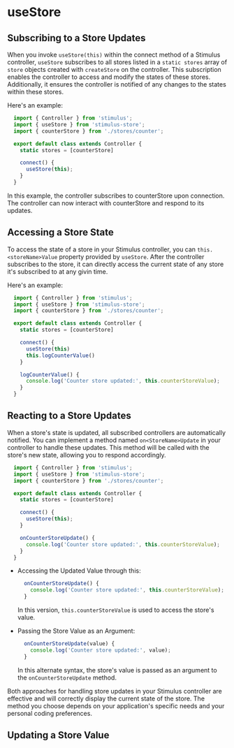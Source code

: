 # useStore

## Subscribing to a Store Updates

When you invoke `useStore(this)` within the connect method of a Stimulus controller, `useStore` subscribes to all stores listed in a `static stores` array of `store` objects created with `createStore` on the controller. This subscription enables the controller to access and modify the states of these stores. Additionally, it ensures the controller is notified of any changes to the states within these stores.

Here's an example:

```js
  import { Controller } from 'stimulus';
  import { useStore } from 'stimulus-store';
  import { counterStore } from './stores/counter';

  export default class extends Controller {
    static stores = [counterStore]

    connect() {
      useStore(this);
    }
  }
```

In this example, the controller subscribes to counterStore upon connection. The controller can now interact with counterStore and respond to its updates.

## Accessing a Store State

To access the state of a store in your Stimulus controller, you can `this.<storeName>Value` property provided by `useStore`. After the controller subscribes to the store, it can directly access the current state of any store it's subscribed to at any givin time.

Here's an example:


```js
  import { Controller } from 'stimulus';
  import { useStore } from 'stimulus-store';
  import { counterStore } from './stores/counter';

  export default class extends Controller {
    static stores = [counterStore]

    connect() {
      useStore(this)
      this.logCounterValue()
    }

    logCounterValue() {
      console.log('Counter store updated:', this.counterStoreValue);
    }
  }
```

## Reacting to a Store Updates

When a store's state is updated, all subscribed controllers are automatically notified. You can implement a method named `on<StoreName>Update` in your controller to handle these updates. This method will be called with the store's new state, allowing you to respond accordingly.

```js
  import { Controller } from 'stimulus';
  import { useStore } from 'stimulus-store';
  import { counterStore } from './stores/counter';

  export default class extends Controller {
    static stores = [counterStore]

    connect() {
      useStore(this);
    }

    onCounterStoreUpdate() {
      console.log('Counter store updated:', this.counterStoreValue);
    }
  }
```

- Accessing the Updated Value through this:
  ```js
    onCounterStoreUpdate() {
      console.log('Counter store updated:', this.counterStoreValue);
    }
  ```
  In this version, `this.counterStoreValue` is used to access the store's value.

- Passing the Store Value as an Argument:
  ```js
    onCounterStoreUpdate(value) {
      console.log('Counter store updated:', value);
    }
  ```
  In this alternate syntax, the store's value is passed as an argument to the `onCounterStoreUpdate` method.

Both approaches for handling store updates in your Stimulus controller are effective and will correctly display the current state of the store. The method you choose depends on your application's specific needs and your personal coding preferences.

## Updating a Store Value